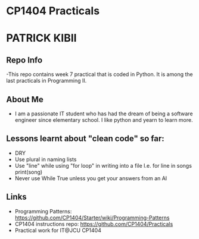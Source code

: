 # CP1404 Practicals
# PATRICK KIBII
## Repo Info
-This repo contains week 7 practical that is coded in Python. It is among the last practicals in Programming II.
## About Me
- I am a passionate IT student who has had the dream of being a software engineer since elementary school. I like python and yearn to learn more. 
## Lessons learnt about "clean code" so far:
- DRY
- Use plural in naming lists
- Use "line" while using "for loop" in writing into a file I.e. for line in songs
                                                                    print(song)
- Never use While True unless you get your answers from an AI
## Links
- Programming Patterns: https://github.com/CP1404/Starter/wiki/Programming-Patterns
- CP1404 instructions repo: https://github.com/CP1404/Practicals
- Practical work for IT@JCU CP1404

